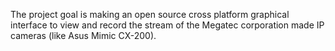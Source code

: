 The project goal is making an open source cross platform graphical interface to view and record the stream of the Megatec corporation made IP cameras (like Asus Mimic CX-200). 
